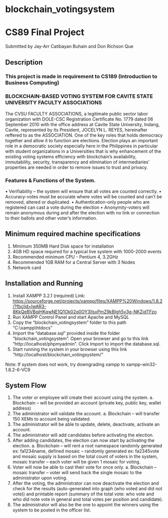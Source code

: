 # blockchain_votingsystem
# CS89 Final Project
Submitted by Jay-Arr Catibayan Buhain and Don Richson Que

## Description

### This project is made in requirement to CS189 (Introduction to Business Computing)

### BLOCKCHAIN-BASED VOTING SYSTEM FOR CAVITE STATE UNIVERSITY FACULTY ASSOCIATIONS
The CVSU FACULTY ASSOCIATIONS, a legitimate public sector labor organization with DOLE-CSC Registration Certificate No. 1779 dated 06 September 2010 with the office address at Cavite State University, Indang, Cavite, represented by its President, JOCELYN L. REYES, hereinafter reffered to as the ASSOCIATION.
One of the key roles that holds democracy together and allow it to function are elections. Election plays an important role in a democratic society especially here in the Philippines in particular with student organizations in a Universities that is why enhancement of the existing voting systems efficiency with blockchain’s availability, immutability, security, transparency and elimination of intermediaries’ properties are needed in order to remove issues to trust and privacy.

### Features & Functions of the System. 
•	Verifiability – the system will ensure that all votes are counted correctly.
•	Accuracy-votes must be accurate where votes will be counted and can’t be removed, altered or duplicated.
•	Authentication-only people who are registered can cast a vote during the election 
•	Anonymity-voters will remain anonymous during and after the election with no link or connection to their ballots and other voter’s information.

## Minimum required machine specifications 

1. Minimum 350MB Hard Disk space for installation
2. 4GB HD space required for a typical live system with 1000-2000 events
3. Recommended minimum CPU - Pentium 4, 3.2GHz
4. Recommended 1GB RAM for a Central Server with 3 Nodes
5. Network card

## Installation and Running
1. Install XAMPP 3.2.1 (required)
Link: https://sourceforge.net/projects/xampp/files/XAMPP%20Windows/1.8.2/?fbclid=IwAR3-8KkQeBVBqjHKqwNE1Q1Ok02q0OY3IlsxPmZ9kBlgh5v3g-NKZidTFzo
2. Run XAMPP Control Panel and start Apache and MySQL
3. Copy the “blockchain_votingsystem” folder to this path “C:\xampp\htdocs”
4. Import the “database.sql” provided inside the folder “blockchain_votingsystem”. Open your browser and go to this link “http://localhost/phpmyadmin”. Click Import to import the database.sql.
5. Start running the system in your browser using this link “http://localhost/blockchain_votingsystem/”

Note: If system does not work, try downgrading xampp to xampp-win32-1.8.2-6-VC9

## System Flow
1.	The voter or employee will create their account using the system.
  a.	Blockchain – will be provided an account (private key, public key, wallet address)
2.	The administrator will validate the account.
  a.	Blockchain – will transfer 150 XEMs to account being validated.
3.	The administrator will be able to update, delete, deactivate, activate an account.
4.	The administrator will add candidates before activating the election.
5.	After adding candidates, the election can now start by activating the election.
  a.	Blockchain – will rent a root namespace randomly generated ex: fa1234name, defined mosaic – randomly generated ex: fa2345vote and mosaic supply is based on the total count of voters in the system, mosaic transfer – each voter will be given 1 mosaic for voting.
6.	Voter will now be able to cast their vote for once only.
  a.	Blockchain – mosaic transfer – voter will send back the single mosaic to the administrator upon voting. 
7.	After the voting, the administrator can now deactivate the election and check for the results (auto-generated into graph (who voted and did not vote)) and printable report (summary of the total vote: who vote and who did note vote in general and total votes per position and candidate).
8.	The administrator will also be the one to appoint the winners using the system to be posted in the officer list.
